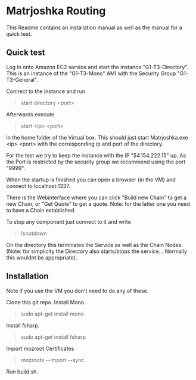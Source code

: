 # Matrjoshka Routing

This Readme contains an installation manual as well as the manual for a quick test.

## Quick test

Log in onto Amazon EC2 service and start the instance "G1-T3-Directory". This is an instance of the "G1-T3-Mono" AMI with the Security Group "G1-T3-General".

Connect to the instance and run 
> start directory \<port\>


Afterwards execute 
> start \<ip\> \<port\>

in the home folder of the Virtual box. This should just start Matrjoshka.exe \<ip\> \<port\> with the corresponding ip and port of the directory.

For the test we try to keep the instance with the IP "54.154.222.15" up. As the Port is restricted by the security group we recommend using the port "9999".

When the startup is finished you can open a browser (in the VM) and connect to localhost:1337.

There is the Webinterface where you can click "Build new Chain" to get a new Chain, or "Get Quote" to get a quote. Note: for the latter one you need to have a Chain established.

To stop any component just connect to it and write
> !shutdown

On the directory this terminates the Service as well as the Chain Nodes. (Note: for simplicity the Directory also starts/stops the service... Normally this wouldnt be appropriate).

## Installation

Note if you use the VM you don't need to do any of these.

Clone this git repo.
Install Mono.
> sudo apt-get install mono

Install fsharp.
> sudo apt-get install fsharp

Import mozroot Certificates

> mozroots --import --sync

Run build.sh.